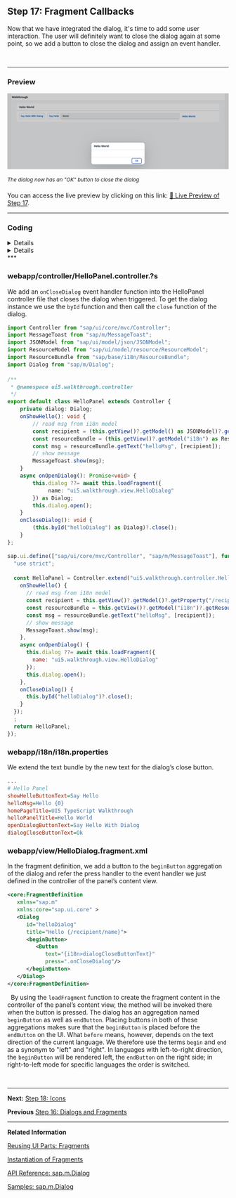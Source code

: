 ## Step 17: Fragment Callbacks

Now that we have integrated the dialog, it's time to add some user interaction. The user will definitely want to close the dialog again at some point, so we add a button to close the dialog and assign an event handler.

&nbsp;

***

### Preview
  
![](assets/loioc351bbd078824c43bf1758b0c3679cbd_LowRes.png "The dialog now has an &quot;OK&quot; button")

<sup>*The dialog now has an &quot;OK&quot; button to close the dialog*</sup>

You can access the live preview by clicking on this link: [🔗 Live Preview of Step 17](https://sap-samples.github.io/ui5-typescript-walkthrough/build/17/index-cdn.html).
***

### Coding

<details class="ts-only">

You can download the solution for this step here: [📥 Download step 17](https://sap-samples.github.io/ui5-typescript-walkthrough/ui5-typescript-walkthrough-step-17.zip).

</details>

<details class="js-only">

You can download the solution for this step here: [📥 Download step 17](https://sap-samples.github.io/ui5-typescript-walkthrough/ui5-typescript-walkthrough-step-17-js.zip).

</details>
***

### webapp/controller/HelloPanel.controller.?s

We add an `onCloseDialog` event handler function into the HelloPanel controller file that closes the dialog when triggered. To get the dialog instance we use the `byId` function and then call the `close` function of the dialog.

```ts
import Controller from "sap/ui/core/mvc/Controller";
import MessageToast from "sap/m/MessageToast";
import JSONModel from "sap/ui/model/json/JSONModel";
import ResourceModel from "sap/ui/model/resource/ResourceModel";
import ResourceBundle from "sap/base/i18n/ResourceBundle";
import Dialog from "sap/m/Dialog";

/**
 * @namespace ui5.walkthrough.controller
 */
export default class HelloPanel extends Controller {
    private dialog: Dialog;
    onShowHello(): void {
        // read msg from i18n model
        const recipient = (this.getView()?.getModel() as JSONModel)?.getProperty("/recipient/name");
        const resourceBundle = (this.getView()?.getModel("i18n") as ResourceModel)?.getResourceBundle() as ResourceBundle;
        const msg = resourceBundle.getText("helloMsg", [recipient]);
        // show message
        MessageToast.show(msg);
    }
    async onOpenDialog(): Promise<void> {
        this.dialog ??= await this.loadFragment({
             name: "ui5.walkthrough.view.HelloDialog"
        }) as Dialog;
        this.dialog.open();
    }
    onCloseDialog(): void {
        (this.byId("helloDialog") as Dialog)?.close();
    }
};

```

```js
sap.ui.define(["sap/ui/core/mvc/Controller", "sap/m/MessageToast"], function (Controller, MessageToast) {
  "use strict";

  const HelloPanel = Controller.extend("ui5.walkthrough.controller.HelloPanel", {
    onShowHello() {
      // read msg from i18n model
      const recipient = this.getView()?.getModel()?.getProperty("/recipient/name");
      const resourceBundle = this.getView()?.getModel("i18n")?.getResourceBundle();
      const msg = resourceBundle.getText("helloMsg", [recipient]);
      // show message
      MessageToast.show(msg);
    },
    async onOpenDialog() {
      this.dialog ??= await this.loadFragment({
        name: "ui5.walkthrough.view.HelloDialog"
      });
      this.dialog.open();
    },
    onCloseDialog() {
      this.byId("helloDialog")?.close();
    }
  });
  ;
  return HelloPanel;
});

```

### webapp/i18n/i18n.properties

We extend the text bundle by the new text for the dialog’s close button.


```ini
...
# Hello Panel
showHelloButtonText=Say Hello
helloMsg=Hello {0}
homePageTitle=UI5 TypeScript Walkthrough
helloPanelTitle=Hello World
openDialogButtonText=Say Hello With Dialog
dialogCloseButtonText=Ok
```

### webapp/view/HelloDialog.fragment.xml

In the fragment definition, we add a button to the `beginButton` aggregation of the dialog and refer the press handler to the event handler we just defined in the controller of the panel’s content view.

```xml
<core:FragmentDefinition
   xmlns="sap.m"
   xmlns:core="sap.ui.core" >
   <Dialog
      id="helloDialog"
      title="Hello {/recipient/name}">
      <beginButton>
         <Button
            text="{i18n>dialogCloseButtonText}"
            press=".onCloseDialog"/>
      </beginButton>
   </Dialog>
</core:FragmentDefinition>
```
&nbsp;
By using the `loadFragment` function to create the fragment content in the controller of the panel’s content view, the method will be invoked there when the button is pressed. The dialog has an aggregation named `beginButton` as well as `endButton`. Placing buttons in both of these aggregations makes sure that the `beginButton` is placed before the `endButton` on the UI. What `before` means, however, depends on the text direction of the current language. We therefore use the terms `begin` and `end` as a synonym to "left" and "right". In languages with left-to-right direction, the `beginButton` will be rendered left, the `endButton` on the right side; in right-to-left mode for specific languages the order is switched.

&nbsp;

***

**Next:** [Step 18: Icons](../18/README.md "Our dialog is still pretty much empty. Since  OpenUI5 is shipped with a large icon font that contains more than 500 icons, we will add an icon to greet our users when the dialog is opened.")

**Previous** [Step 16: Dialogs and Fragments](../16/README.md "In this step, we will take a closer look at another element which can be used to assemble views: the fragment.")

***

**Related Information**

[Reusing UI Parts: Fragments](https://sdk.openui5.org/topic/36a5b130076e4b4aac2c27eebf324909.html "Fragments are light-weight UI parts (UI sub-trees) which can be reused, defined similar to views, but do not have any controller or other behavior code involved.")

[Instantiation of Fragments](https://sdk.openui5.org/topic/04129b2798c447368f4c8922c3c33cd7.html "OpenUI5 provides two options to instantiate a fragment: If it is instantiated inside a controller extending sap.ui.core.mvc.Controller, the loadFragment() function is the way to go. However, if it is instantiated in a non-controller artefact, the generic function sap.ui.core.Fragment.load() can be used.")

[API Reference: sap.m.Dialog](https://sdk.openui5.org/api/sap.m.Dialog)

[Samples: sap.m.Dialog](https://sdk.openui5.org/entity/sap.m.Dialog)
